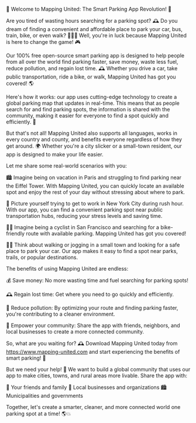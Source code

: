 🚀 Welcome to Mapping United: The Smart Parking App Revolution! 🚀

Are you tired of wasting hours searching for a parking spot? 🕰️ Do you dream of finding a convenient and affordable place to park your car, bus, train, bike, or even walk? 🚌🚂💨 Well, you're in luck because Mapping United is here to change the game! 🎮

Our 100% free open-source smart parking app is designed to help people from all over the world find parking faster, save money, waste less fuel, reduce pollution, and regain lost time. 🕰️ Whether you drive a car, take public transportation, ride a bike, or walk, Mapping United has got you covered! 🌎

Here's how it works: our app uses cutting-edge technology to create a global parking map that updates in real-time. This means that as people search for and find parking spots, the information is shared with the community, making it easier for everyone to find a spot quickly and efficiently. 📍

But that's not all! Mapping United also supports all languages, works in every country and county, and benefits everyone regardless of how they get around. 🌍 Whether you're a city slicker or a small-town resident, our app is designed to make your life easier.

Let me share some real-world scenarios with you:

🏙️ Imagine being on vacation in Paris and struggling to find parking near the Eiffel Tower. With Mapping United, you can quickly locate an available spot and enjoy the rest of your day without stressing about where to park.

🚌 Picture yourself trying to get to work in New York City during rush hour. With our app, you can find a convenient parking spot near public transportation hubs, reducing your stress levels and saving time.

🚴‍♀️ Imagine being a cyclist in San Francisco and searching for a bike-friendly route with available parking. Mapping United has got you covered!

🏃‍♂️ Think about walking or jogging in a small town and looking for a safe place to park your car. Our app makes it easy to find a spot near parks, trails, or popular destinations.

The benefits of using Mapping United are endless:

💰 Save money: No more wasting time and fuel searching for parking spots!

🕰️ Regain lost time: Get where you need to go quickly and efficiently.

🌟 Reduce pollution: By optimizing your route and finding parking faster, you're contributing to a cleaner environment.

🤝 Empower your community: Share the app with friends, neighbors, and local businesses to create a more connected community.

So, what are you waiting for? 🕰️ Download Mapping United today from https://www.mapping-united.com and start experiencing the benefits of smart parking! 🚀

But we need your help! 💪 We want to build a global community that uses our app to make cities, towns, and rural areas more livable. Share the app with:

👫 Your friends and family
🏢 Local businesses and organizations
🏙️ Municipalities and governments

Together, let's create a smarter, cleaner, and more connected world one parking spot at a time! 🌎💥